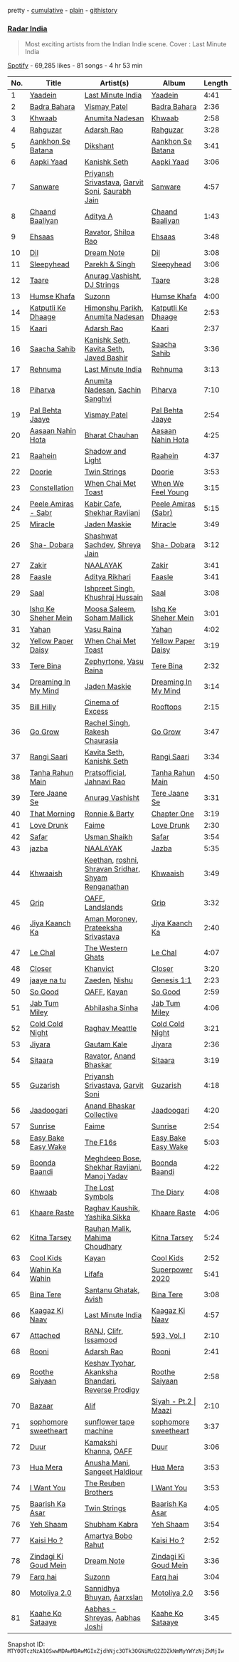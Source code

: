 pretty - [cumulative](/playlists/cumulative/37i9dQZF1DWTAtTdFMiJYK.md) - [plain](/playlists/plain/37i9dQZF1DWTAtTdFMiJYK) - [githistory](https://github.githistory.xyz/mackorone/spotify-playlist-archive/blob/main/playlists/plain/37i9dQZF1DWTAtTdFMiJYK)

### [Radar India](https://open.spotify.com/playlist/37i9dQZF1DWTAtTdFMiJYK)

> Most exciting artists from the Indian Indie scene\. Cover : Last Minute India

[Spotify](https://open.spotify.com/user/spotify) - 69,285 likes - 81 songs - 4 hr 53 min

| No. | Title | Artist(s) | Album | Length |
|---|---|---|---|---|
| 1 | [Yaadein](https://open.spotify.com/track/559lQBU46ePjxVXS9cNsmW) | [Last Minute India](https://open.spotify.com/artist/6yi4BexeHDzQeuiDzXqTcg) | [Yaadein](https://open.spotify.com/album/2G5NDAUQru6BAMBN8s1eGG) | 4:41 |
| 2 | [Badra Bahara](https://open.spotify.com/track/6i9997Q9R4M7RuqQEHq3ed) | [Vismay Patel](https://open.spotify.com/artist/43jHbOAD9UtOEO1la8CVHs) | [Badra Bahara](https://open.spotify.com/album/4rmIiT592uOXCMNR1nbhvl) | 2:36 |
| 3 | [Khwaab](https://open.spotify.com/track/0iEdt7cayQ2XbicDeWFztj) | [Anumita Nadesan](https://open.spotify.com/artist/1nmKYy6efdYl8sIcT0gCLJ) | [Khwaab](https://open.spotify.com/album/2kNkewZHbS6gbDlDoIqFy4) | 2:58 |
| 4 | [Rahguzar](https://open.spotify.com/track/29aAMNNgGe3g5G4CnwlHuL) | [Adarsh Rao](https://open.spotify.com/artist/6RaFiPHsbMRHJ4u4UWf6II) | [Rahguzar](https://open.spotify.com/album/6fsdSpZ9mIXtePUwsNE4v3) | 3:28 |
| 5 | [Aankhon Se Batana](https://open.spotify.com/track/49oltVbt6XTuhAptCpGW4j) | [Dikshant](https://open.spotify.com/artist/0kTAB5SUakX286t6K7J3QR) | [Aankhon Se Batana](https://open.spotify.com/album/19H1bwuvijYTRr5urWUFTI) | 3:41 |
| 6 | [Aapki Yaad](https://open.spotify.com/track/5Bi49mDJQ6IjDbxnlpxxrZ) | [Kanishk Seth](https://open.spotify.com/artist/4hGFNXuWut4b2sfJCJJNEo) | [Aapki Yaad](https://open.spotify.com/album/6ETtqi3HL36TiXpO0U2U4E) | 3:06 |
| 7 | [Sanware](https://open.spotify.com/track/4qBHgJWDMuWhgWwp2FFz7z) | [Priyansh Srivastava](https://open.spotify.com/artist/1mmWHJzVXCNSQBlbeAMKFU), [Garvit Soni](https://open.spotify.com/artist/4MCoxHC5rvQP0I7o63RXSH), [Saurabh Jain](https://open.spotify.com/artist/20YBMuBchncywfuOulfmtG) | [Sanware](https://open.spotify.com/album/1MjMz9NFcXGDktqiB5h4r5) | 4:57 |
| 8 | [Chaand Baaliyan](https://open.spotify.com/track/0snQrp1VaY5Pj1YIHRJpRJ) | [Aditya A](https://open.spotify.com/artist/4wwYGgSpeBtvk5WX6HBqzw) | [Chaand Baaliyan](https://open.spotify.com/album/6AJaDEafyyyWWXHZQtcFGe) | 1:43 |
| 9 | [Ehsaas](https://open.spotify.com/track/7jY3iEgqKEnVJLLYhkPex3) | [Ravator](https://open.spotify.com/artist/1cZXy31snJUWXKwhWRyDgs), [Shilpa Rao](https://open.spotify.com/artist/19LIHDDSHBD5NyYHI3gpzB) | [Ehsaas](https://open.spotify.com/album/00Png6WHwGSedQksDn24w4) | 3:48 |
| 10 | [Dil](https://open.spotify.com/track/0AcjYkz8h6XhmASAoaHgBY) | [Dream Note](https://open.spotify.com/artist/4o0mCeiUIVdknPUMhpO0bd) | [Dil](https://open.spotify.com/album/0cbPgz6gaYyUp2eCn8WpS4) | 3:08 |
| 11 | [Sleepyhead](https://open.spotify.com/track/5WppvSzsJBoQhT6V8HV9U8) | [Parekh & Singh](https://open.spotify.com/artist/5HyacDSdBkCTDOBoX49ayp) | [Sleepyhead](https://open.spotify.com/album/3fw8NcJqdA53NtZHGzU6cS) | 3:06 |
| 12 | [Taare](https://open.spotify.com/track/4jflaxgK10KuHI9hzxsT1C) | [Anurag Vashisht](https://open.spotify.com/artist/6o0MDEgo8moHPwQ1QXIs4c), [DJ Strings](https://open.spotify.com/artist/5dK1U4fQotxj5QCVyC7wJD) | [Taare](https://open.spotify.com/album/7n3mLvH0HLnuykbdAaR3ib) | 3:28 |
| 13 | [Humse Khafa](https://open.spotify.com/track/5JbvDBWAFvOnlr53Q9cD5P) | [Suzonn](https://open.spotify.com/artist/3xZ9z6k4Suc2O8cAiwMt7h) | [Humse Khafa](https://open.spotify.com/album/1MMpS9n2JdNIN1q4Fr3K1H) | 4:00 |
| 14 | [Katputli Ke Dhaage](https://open.spotify.com/track/520NVZmA0cXVRrUUg0hOsc) | [Himonshu Parikh](https://open.spotify.com/artist/0AHysaqWv1LHwqk5P5lTMX), [Anumita Nadesan](https://open.spotify.com/artist/1nmKYy6efdYl8sIcT0gCLJ) | [Katputli Ke Dhaage](https://open.spotify.com/album/6C4fAoH6g6MAfWjjaeUaWP) | 2:53 |
| 15 | [Kaari](https://open.spotify.com/track/6J5ymVSQlrmZ2Y48GYLaoK) | [Adarsh Rao](https://open.spotify.com/artist/6RaFiPHsbMRHJ4u4UWf6II) | [Kaari](https://open.spotify.com/album/2rxawqueJ4wDhh0WDNSO8j) | 2:37 |
| 16 | [Saacha Sahib](https://open.spotify.com/track/17aNTNL5QuHmomXRTeUpVN) | [Kanishk Seth](https://open.spotify.com/artist/4hGFNXuWut4b2sfJCJJNEo), [Kavita Seth](https://open.spotify.com/artist/3nQ125TJobosBH446Dsvvv), [Javed Bashir](https://open.spotify.com/artist/5diMmmNkRVfgUnXJrzXzjZ) | [Saacha Sahib](https://open.spotify.com/album/4OuOdarOPimks7xemmkcPI) | 3:36 |
| 17 | [Rehnuma](https://open.spotify.com/track/4l9YKebWc0WGhcNbtJFeRe) | [Last Minute India](https://open.spotify.com/artist/6yi4BexeHDzQeuiDzXqTcg) | [Rehnuma](https://open.spotify.com/album/5ZG20aDD6ZyqeFHyDzufeO) | 3:13 |
| 18 | [Piharva](https://open.spotify.com/track/4i4PJCJ0DYyUfXVHLS4fYU) | [Anumita Nadesan](https://open.spotify.com/artist/1nmKYy6efdYl8sIcT0gCLJ), [Sachin Sanghvi](https://open.spotify.com/artist/30wJusyU4fVHzMW3m8Zodc) | [Piharva](https://open.spotify.com/album/1RGxnno01axq8lp4TTdwhn) | 7:10 |
| 19 | [Pal Behta Jaaye](https://open.spotify.com/track/0fIbPMXnTdyuW2UirA9mWQ) | [Vismay Patel](https://open.spotify.com/artist/43jHbOAD9UtOEO1la8CVHs) | [Pal Behta Jaaye](https://open.spotify.com/album/0TGb91XBYJ9BZbFpgyNMjc) | 2:54 |
| 20 | [Aasaan Nahin Hota](https://open.spotify.com/track/6JSJnZpxa9Dw2vTovINcIA) | [Bharat Chauhan](https://open.spotify.com/artist/2sSTjTnRtGa3KrEjMoMaAe) | [Aasaan Nahin Hota](https://open.spotify.com/album/2cId8C1yfFRtJAshO6IqgS) | 4:25 |
| 21 | [Raahein](https://open.spotify.com/track/7CHGpAMZ4RuPXaZ0C811Ur) | [Shadow and Light](https://open.spotify.com/artist/6BG3rlgfBM8V8JStjm7IFa) | [Raahein](https://open.spotify.com/album/0C4I8cU0oiUgDjjtWzX9SX) | 4:37 |
| 22 | [Doorie](https://open.spotify.com/track/1Dc4zs4hnrqbz4pV44uT8g) | [Twin Strings](https://open.spotify.com/artist/0cPN6x5LmDIZjp6gFmAkqw) | [Doorie](https://open.spotify.com/album/0tExo9nxg65475C6EHR0Pd) | 3:53 |
| 23 | [Constellation](https://open.spotify.com/track/17PGQK2meDHoEqSHnWmPJ1) | [When Chai Met Toast](https://open.spotify.com/artist/04hYGGSjYtLekuuJXEGrIl) | [When We Feel Young](https://open.spotify.com/album/1AvbjQPZdXfaJ91hdcoOQo) | 3:15 |
| 24 | [Peele Amiras \- Sabr](https://open.spotify.com/track/52rLNET3fwRHTkcl5g2clr) | [Kabir Cafe](https://open.spotify.com/artist/2AWF4fUAstzXyJd01JTuS3), [Shekhar Ravjiani](https://open.spotify.com/artist/4xd7mLI7urqrxELaXhAvzw) | [Peele Amiras \(Sabr\)](https://open.spotify.com/album/4dsz62WiFXwyl2Hwa51tDg) | 5:15 |
| 25 | [Miracle](https://open.spotify.com/track/5daYg1jlX2JoOgDnlK4V0m) | [Jaden Maskie](https://open.spotify.com/artist/14GDCPY8cDyxLReAEXiNt0) | [Miracle](https://open.spotify.com/album/2OPof019rnmR6xThgEF71j) | 3:49 |
| 26 | [Sha\- Dobara](https://open.spotify.com/track/2ygS9eInDfG5prFbeeiEYC) | [Shashwat Sachdev](https://open.spotify.com/artist/465OXuCU8YZNmVG1leLwQ9), [Shreya Jain](https://open.spotify.com/artist/4kf4NJ3U6oSZ423DycBpMD) | [Sha\- Dobara](https://open.spotify.com/album/3swccYkoyOPBv0fPMbf6I1) | 3:12 |
| 27 | [Zakir](https://open.spotify.com/track/6RtnuC14DOUrvpRgS6WMQX) | [NAALAYAK](https://open.spotify.com/artist/6BWd8VpOoODhMOPks4sI6R) | [Zakir](https://open.spotify.com/album/2EsxYdY99R9jF31YveCUZN) | 3:41 |
| 28 | [Faasle](https://open.spotify.com/track/0s76ExpXyMGVBlKLUr683e) | [Aditya Rikhari](https://open.spotify.com/artist/3ozYqVCLohfpXIhalkhM8D) | [Faasle](https://open.spotify.com/album/2xfAmgKBQroCYbDnl18me3) | 3:41 |
| 29 | [Saal](https://open.spotify.com/track/2S3erlZaNr7EGakVORv619) | [Ishpreet Singh](https://open.spotify.com/artist/0uYkdsYTX52nJ3iiER4rg9), [Khushraj Hussain](https://open.spotify.com/artist/2F4iyLhAJANxKrKl3Iw9Dh) | [Saal](https://open.spotify.com/album/5WZa0b0DV0zS6K3sEWAuKP) | 3:08 |
| 30 | [Ishq Ke Sheher Mein](https://open.spotify.com/track/79IhwHGuF3XLbzZQuGPmWs) | [Moosa Saleem](https://open.spotify.com/artist/16m66acFCoUlPwjQf9D6fN), [Soham Mallick](https://open.spotify.com/artist/0xEem18avGCL5Bacbup8Ue) | [Ishq Ke Sheher Mein](https://open.spotify.com/album/14LTcY8KKrT8VZTC5KkUK0) | 3:01 |
| 31 | [Yahan](https://open.spotify.com/track/4yq61v0vaI2MpifznBCpBh) | [Vasu Raina](https://open.spotify.com/artist/5wwyvQQMsmzSUZo6FBoWJL) | [Yahan](https://open.spotify.com/album/4NVB7RqJMhWow5gY1oBCdd) | 4:02 |
| 32 | [Yellow Paper Daisy](https://open.spotify.com/track/5aQe0faFOjeskrHwpleXLJ) | [When Chai Met Toast](https://open.spotify.com/artist/04hYGGSjYtLekuuJXEGrIl) | [Yellow Paper Daisy](https://open.spotify.com/album/13ATYLc7i4HuNbQrAEawOH) | 3:19 |
| 33 | [Tere Bina](https://open.spotify.com/track/7im7el3l35lOejnrYCjKVO) | [Zephyrtone](https://open.spotify.com/artist/57GVEttnzshGnLYIJCFeKo), [Vasu Raina](https://open.spotify.com/artist/5wwyvQQMsmzSUZo6FBoWJL) | [Tere Bina](https://open.spotify.com/album/0ghHOc0zCmHZn93zGlhuNs) | 2:32 |
| 34 | [Dreaming In My Mind](https://open.spotify.com/track/5d0vzUSG3l87BRtGR726RN) | [Jaden Maskie](https://open.spotify.com/artist/14GDCPY8cDyxLReAEXiNt0) | [Dreaming In My Mind](https://open.spotify.com/album/1pCyN5L4pRaw7l0ouq9AFF) | 3:14 |
| 35 | [Bill Hilly](https://open.spotify.com/track/2zRbsZPA9Q0zQFcUPmYXyU) | [Cinema of Excess](https://open.spotify.com/artist/3xA6t8yRi2XxiycBjSB9Ai) | [Rooftops](https://open.spotify.com/album/3PN7n3nqjEgGzZDrKjDfXr) | 2:15 |
| 36 | [Go Grow](https://open.spotify.com/track/4XSTKp0ndMNj4RTvfOAlzW) | [Rachel Singh](https://open.spotify.com/artist/4yrsPV1KOPO7GTR1Dlds8V), [Rakesh Chaurasia](https://open.spotify.com/artist/10LLaI6A4jACT6M5ddEEFg) | [Go Grow](https://open.spotify.com/album/2m0HEB5QkPWqeaf4V133JM) | 3:47 |
| 37 | [Rangi Saari](https://open.spotify.com/track/3F2BSn4ayglzMwquBRHZq6) | [Kavita Seth](https://open.spotify.com/artist/3nQ125TJobosBH446Dsvvv), [Kanishk Seth](https://open.spotify.com/artist/4hGFNXuWut4b2sfJCJJNEo) | [Rangi Saari](https://open.spotify.com/album/47Pfns3lteJ9cVpmRhA7gK) | 3:34 |
| 38 | [Tanha Rahun Main](https://open.spotify.com/track/0nJptnLo28LIFeZzcUlYG7) | [Pratsofficial](https://open.spotify.com/artist/29ggvWc5EMcSk5RLQ5aXHr), [Jahnavi Rao](https://open.spotify.com/artist/2OjHId4Ml8WRQL40hRj1Z6) | [Tanha Rahun Main](https://open.spotify.com/album/1wdykphFC8ZpQMDx7znwdx) | 4:50 |
| 39 | [Tere Jaane Se](https://open.spotify.com/track/6smPjrA4Hf7J3kFe9afb1E) | [Anurag Vashisht](https://open.spotify.com/artist/6o0MDEgo8moHPwQ1QXIs4c) | [Tere Jaane Se](https://open.spotify.com/album/3XXavGVCTjh5OQo8sEP0Ri) | 3:31 |
| 40 | [That Morning](https://open.spotify.com/track/2ZNYeQ0yS3zjTOlvUrhdaW) | [Ronnie & Barty](https://open.spotify.com/artist/1VEKDeyV79I5cUU1KA2grq) | [Chapter One](https://open.spotify.com/album/7Ck1njcK2VB2BIsMHE5fzu) | 3:19 |
| 41 | [Love Drunk](https://open.spotify.com/track/7Lek6TgDH6aEi6jdDuEeaC) | [Faime](https://open.spotify.com/artist/6bNCZ9mUA7Qpg8Vu6WGox4) | [Love Drunk](https://open.spotify.com/album/4InhKcOEUc6o8aj9ty30lO) | 2:30 |
| 42 | [Safar](https://open.spotify.com/track/69o9DthSQrg5Dy50OJ3Ly0) | [Usman Shaikh](https://open.spotify.com/artist/2YyTy4oKKkjKlRg0MKQsOl) | [Safar](https://open.spotify.com/album/7sTEKrKGCXyMFcfvZj4gFC) | 3:54 |
| 43 | [jazba](https://open.spotify.com/track/6oFj20X1bo2PwVfedRZs6G) | [NAALAYAK](https://open.spotify.com/artist/6BWd8VpOoODhMOPks4sI6R) | [Jazba](https://open.spotify.com/album/60HHi0QYQpi4SOvHFAu0aU) | 5:35 |
| 44 | [Khwaaish](https://open.spotify.com/track/3fCRkNn2uWBzMuRwi841pP) | [Keethan](https://open.spotify.com/artist/6pPhJfUm9223ZTDFuz3ISJ), [roshni](https://open.spotify.com/artist/5jdpVcss5rApltpJ53fwyW), [Shravan Sridhar](https://open.spotify.com/artist/0TMLPi3f3qrkHV8y7Ccvec), [Shyam Renganathan](https://open.spotify.com/artist/6FhV9mVOAu3El9CJ5PJdf0) | [Khwaaish](https://open.spotify.com/album/0dftenaNNTJO61vGBrJdK7) | 3:49 |
| 45 | [Grip](https://open.spotify.com/track/6T6I79tFf1Zc9h5Piy0gV9) | [OAFF](https://open.spotify.com/artist/2k66ibJfgMigF5QWqUgLyR), [Landslands](https://open.spotify.com/artist/4I4rUfCqitzhA0WpTmwZvf) | [Grip](https://open.spotify.com/album/1tM6K9limY633ujoAagEuf) | 3:32 |
| 46 | [Jiya Kaanch Ka](https://open.spotify.com/track/2NgXNCccXyW9xIVfKVonl4) | [Aman Moroney](https://open.spotify.com/artist/2IEODkvsAXxCrYi308ictx), [Prateeksha Srivastava](https://open.spotify.com/artist/6Tt4bucXZfk6Vasj3fSaCT) | [Jiya Kaanch Ka](https://open.spotify.com/album/1uOokbJIY02uOXNmMReuVF) | 2:40 |
| 47 | [Le Chal](https://open.spotify.com/track/5fehqyMcmFL86IkoPtntbz) | [The Western Ghats](https://open.spotify.com/artist/3vX5K7r9Icdjsrlax4FzWv) | [Le Chal](https://open.spotify.com/album/13T9R562F4d4Xmd2SI9c7J) | 4:07 |
| 48 | [Closer](https://open.spotify.com/track/392cXa8zAoEa0KjUid1FQZ) | [Khanvict](https://open.spotify.com/artist/3XjXhRHZjamOXeraqTWff7) | [Closer](https://open.spotify.com/album/25MOAn9V64TwKpBoB4VIF3) | 3:20 |
| 49 | [jaaye na tu](https://open.spotify.com/track/6dCpB0vj7xrBMyOH0mDuNN) | [Zaeden](https://open.spotify.com/artist/5lMNphVhMLvhFmTWiKiLA2), [Nishu](https://open.spotify.com/artist/0BoaYtrYdoKJ4khvk3KRJJ) | [Genesis 1:1](https://open.spotify.com/album/2YhSRDucqtADBF45V9Ak9f) | 2:23 |
| 50 | [So Good](https://open.spotify.com/track/0CawrCDxkBgaR2ImcpQYMm) | [OAFF](https://open.spotify.com/artist/2k66ibJfgMigF5QWqUgLyR), [Kayan](https://open.spotify.com/artist/3lfolnS8yn0VWK2FKM0hWs) | [So Good](https://open.spotify.com/album/7zp2nLduPlDbfn9ejFTuZE) | 2:59 |
| 51 | [Jab Tum Miley](https://open.spotify.com/track/1JelKGBph8gon106Wqjwu2) | [Abhilasha Sinha](https://open.spotify.com/artist/3FJ13syehmla1ybPZYHYHW) | [Jab Tum Miley](https://open.spotify.com/album/5cp5qCU35snnBanBl5khvN) | 4:06 |
| 52 | [Cold Cold Night](https://open.spotify.com/track/7yHpjfYiFCKs0pFSUndEuI) | [Raghav Meattle](https://open.spotify.com/artist/7lTlD9L3QhfOH13Z0n1ibN) | [Cold Cold Night](https://open.spotify.com/album/1WuSRJC0L115CkTTMOCTuy) | 3:21 |
| 53 | [Jiyara](https://open.spotify.com/track/3wtUeVGw8hOlJCVRxtjtZY) | [Gautam Kale](https://open.spotify.com/artist/3u6Ygzg3VWXrHHIbgdp1CL) | [Jiyara](https://open.spotify.com/album/4jyfJKuTlSVfve70u1jUvv) | 2:36 |
| 54 | [Sitaara](https://open.spotify.com/track/1RRvJxYhx65qZJoJ4hKrIG) | [Ravator](https://open.spotify.com/artist/1cZXy31snJUWXKwhWRyDgs), [Anand Bhaskar](https://open.spotify.com/artist/4aykldlxvwj6cRQfhbfNMO) | [Sitaara](https://open.spotify.com/album/6mVxCSUapeMqnhvitV8eGR) | 3:19 |
| 55 | [Guzarish](https://open.spotify.com/track/524ovLWFCWeMbMlMQWp5Zf) | [Priyansh Srivastava](https://open.spotify.com/artist/1mmWHJzVXCNSQBlbeAMKFU), [Garvit Soni](https://open.spotify.com/artist/4MCoxHC5rvQP0I7o63RXSH) | [Guzarish](https://open.spotify.com/album/5KH94qpVVG6IEMrkJvJmSJ) | 4:18 |
| 56 | [Jaadoogari](https://open.spotify.com/track/0HDm8hVrpUDAXLmvortmoy) | [Anand Bhaskar Collective](https://open.spotify.com/artist/45m11y8OUyx5EgHiKvEC3c) | [Jaadoogari](https://open.spotify.com/album/7xH1diJuXLqpv10oc2skWV) | 4:20 |
| 57 | [Sunrise](https://open.spotify.com/track/3zMiWxjsnyByaxmPm7Irlf) | [Faime](https://open.spotify.com/artist/6bNCZ9mUA7Qpg8Vu6WGox4) | [Sunrise](https://open.spotify.com/album/3zfkbTXoeZiKLPfkXNYRmn) | 2:54 |
| 58 | [Easy Bake Easy Wake](https://open.spotify.com/track/37jlSwK5rjIOTvkzAeV21B) | [The F16s](https://open.spotify.com/artist/5PVlXEAvlt6SfYpWBYTM4C) | [Easy Bake Easy Wake](https://open.spotify.com/album/7oPrvDPosF3XdPCnhTIM0I) | 5:03 |
| 59 | [Boonda Baandi](https://open.spotify.com/track/1CwU0cJqshRIJ14YFAFytm) | [Meghdeep Bose](https://open.spotify.com/artist/1e3Yx1PLC5EP8lz0OFOHda), [Shekhar Ravjiani](https://open.spotify.com/artist/4xd7mLI7urqrxELaXhAvzw), [Manoj Yadav](https://open.spotify.com/artist/0qSfAhYhb7KWEuiLuooBaE) | [Boonda Baandi](https://open.spotify.com/album/7Kxpe3psy5jJQZwBL0JA3S) | 4:22 |
| 60 | [Khwaab](https://open.spotify.com/track/7xOogdepAEsl16t7TFSJwA) | [The Lost Symbols](https://open.spotify.com/artist/5ABVMc7CPQJ9RZHoBFuXpa) | [The Diary](https://open.spotify.com/album/7DdCtXE6CQGdDXXbBXoin1) | 4:08 |
| 61 | [Khaare Raste](https://open.spotify.com/track/54jXWKDWh2IAFnuYcYEwb3) | [Raghav Kaushik](https://open.spotify.com/artist/2NSBUoP14iO3vxm14Slc5H), [Yashika Sikka](https://open.spotify.com/artist/0lve5IC1Fy0kxyzy8deBih) | [Khaare Raste](https://open.spotify.com/album/0UbMs14msg4N7BBzwWh1il) | 4:06 |
| 62 | [Kitna Tarsey](https://open.spotify.com/track/1qPEaFTUb64NGcxM9QEK00) | [Rauhan Malik](https://open.spotify.com/artist/22UtphG4LcwxlhhV0aP4js), [Mahima Choudhary](https://open.spotify.com/artist/7y8aaSoQcEohBfCNpuGX6V) | [Kitna Tarsey](https://open.spotify.com/album/7m9PxUfmGeYbSXRYm0iizd) | 5:24 |
| 63 | [Cool Kids](https://open.spotify.com/track/4EARhoKrvwopHfqiEd4xSo) | [Kayan](https://open.spotify.com/artist/3lfolnS8yn0VWK2FKM0hWs) | [Cool Kids](https://open.spotify.com/album/2nFDQjOYZqRB7THcM5eEqs) | 2:52 |
| 64 | [Wahin Ka Wahin](https://open.spotify.com/track/3DC2ncI10e2EvocIBzIQT7) | [Lifafa](https://open.spotify.com/artist/6i50rQJbETLRREwFn3plcw) | [Superpower 2020](https://open.spotify.com/album/2ey1GnFSMrqu2QWbyjt4WE) | 5:41 |
| 65 | [Bina Tere](https://open.spotify.com/track/4vbHPgMizyrdNMYbCnxseY) | [Santanu Ghatak](https://open.spotify.com/artist/0jlIoFaWiB1oBsWQ5ynbOF), [Avish](https://open.spotify.com/artist/6Xmihw4G1rNjdUI3eH1QBv) | [Bina Tere](https://open.spotify.com/album/7BOELerzdNBiNf9igd9V6s) | 3:08 |
| 66 | [Kaagaz Ki Naav](https://open.spotify.com/track/0VsdGpccIWa7h8sYZmaO0G) | [Last Minute India](https://open.spotify.com/artist/6yi4BexeHDzQeuiDzXqTcg) | [Kaagaz Ki Naav](https://open.spotify.com/album/6T7enWmASSVnmlkK7UurGu) | 4:57 |
| 67 | [Attached](https://open.spotify.com/track/4LXP4tw0mucgLy8zeNj7lL) | [RANJ](https://open.spotify.com/artist/1vR6C8xoVTgy9yVRsCsr7H), [Clifr](https://open.spotify.com/artist/1o9ja4Dha8IqKI3e5DpH14), [Issamood](https://open.spotify.com/artist/4CM8qfix2AYlwVU0iUIxAW) | [593, Vol\. I](https://open.spotify.com/album/1UtL4DXUWM7Qs6TeL42I5I) | 2:10 |
| 68 | [Rooni](https://open.spotify.com/track/0QpBibmVhtKB935pjfkYNI) | [Adarsh Rao](https://open.spotify.com/artist/6RaFiPHsbMRHJ4u4UWf6II) | [Rooni](https://open.spotify.com/album/31fg61G7seuzDT0wB6Zr4e) | 2:41 |
| 69 | [Roothe Saiyaan](https://open.spotify.com/track/6Y22M2lBDpfk1GEGYrsVrn) | [Keshav Tyohar](https://open.spotify.com/artist/4K2l6pikW66DDwViUWSUpS), [Akanksha Bhandari](https://open.spotify.com/artist/2U5K35Kwj0LqkfG3ENnnSL), [Reverse Prodigy](https://open.spotify.com/artist/6zXaDDbpZlywcU9kb61gHI) | [Roothe Saiyaan](https://open.spotify.com/album/4BfsyCJjVYQc8G3ZKDW5KN) | 2:58 |
| 70 | [Bazaar](https://open.spotify.com/track/5oNFYKJEIhdUUg9CEsyEQS) | [Alif](https://open.spotify.com/artist/66PL9mtBViWeqR2wUrS0Bk) | [Siyah \- Pt.2 \| Maazi](https://open.spotify.com/album/5xJ0TthXT6WOZtkXtPltTK) | 2:10 |
| 71 | [sophomore sweetheart](https://open.spotify.com/track/3PaBfBBp3jJw6sxMp0E669) | [sunflower tape machine](https://open.spotify.com/artist/5Bk7ZZFYTY2ILPZljqdfrf) | [sophomore sweetheart](https://open.spotify.com/album/7BF29uGUwtFWrJNV71JkXv) | 3:37 |
| 72 | [Duur](https://open.spotify.com/track/12GcQC9YI2VWwPGxnmrSlJ) | [Kamakshi Khanna](https://open.spotify.com/artist/1HMOlfBc4CK1WXcIeNnLPq), [OAFF](https://open.spotify.com/artist/2k66ibJfgMigF5QWqUgLyR) | [Duur](https://open.spotify.com/album/1osbbEkkZTnW5cUA44YoVz) | 3:06 |
| 73 | [Hua Mera](https://open.spotify.com/track/52rCzPVc4qHUqAN7nfJOB5) | [Anusha Mani](https://open.spotify.com/artist/03yzClwzHK7M7wiQMQixry), [Sangeet Haldipur](https://open.spotify.com/artist/79jChyQpm3UY9JD5btkNcK) | [Hua Mera](https://open.spotify.com/album/3nGM067kh5hi5AYzJWgloe) | 3:53 |
| 74 | [I Want You](https://open.spotify.com/track/3CdCfx4SMgshMvajt6uZEZ) | [The Reuben Brothers](https://open.spotify.com/artist/3zVQjo9NFJRfE1WVdT5FAs) | [I Want You](https://open.spotify.com/album/5UOqVga1x6xrc7ya81yj20) | 3:53 |
| 75 | [Baarish Ka Asar](https://open.spotify.com/track/6J4oLY2GEwOsUgEd50IpKy) | [Twin Strings](https://open.spotify.com/artist/0cPN6x5LmDIZjp6gFmAkqw) | [Baarish Ka Asar](https://open.spotify.com/album/6ZqPFOO9erbfD7BHpNn2Jj) | 4:05 |
| 76 | [Yeh Shaam](https://open.spotify.com/track/44e6LWMz011gq6QU45nw2P) | [Shubham Kabra](https://open.spotify.com/artist/2gxw2IBkHbDFpzqLqx3AQy) | [Yeh Shaam](https://open.spotify.com/album/1OsdoncZf5VeLCSw1tOF7w) | 3:54 |
| 77 | [Kaisi Ho ?](https://open.spotify.com/track/2Bk6sJI1RkMrAQyUCtr1qx) | [Amartya Bobo Rahut](https://open.spotify.com/artist/4dTwJ84ivqIRkRI5qKB9vB) | [Kaisi Ho ?](https://open.spotify.com/album/2g3kns9XJzDoeZAPIw6a1k) | 2:52 |
| 78 | [Zindagi Ki Goud Mein](https://open.spotify.com/track/0wA7aUIOOynbdIyF6AIejn) | [Dream Note](https://open.spotify.com/artist/4o0mCeiUIVdknPUMhpO0bd) | [Zindagi Ki Goud Mein](https://open.spotify.com/album/6ZdIpnlVpCcv7ZOS5jC2Ci) | 3:36 |
| 79 | [Farq hai](https://open.spotify.com/track/6MZyrnqwsLnrWY5Gk0AyXg) | [Suzonn](https://open.spotify.com/artist/3xZ9z6k4Suc2O8cAiwMt7h) | [Farq hai](https://open.spotify.com/album/55ZzRnrvRvc54SfrETBFcp) | 3:04 |
| 80 | [Motoliya 2.0](https://open.spotify.com/track/3x3iya64y8XmsVxOYFUkXC) | [Sannidhya Bhuyan](https://open.spotify.com/artist/3up6Gqw9IAsQ9KqLzVkyTN), [Aarxslan](https://open.spotify.com/artist/67137rl2C1Z9kPUiLGqNXr) | [Motoliya 2.0](https://open.spotify.com/album/4aJmymmOUvOo1gZGz3TVvY) | 3:56 |
| 81 | [Kaahe Ko Sataaye](https://open.spotify.com/track/5VvJxA5YDS3J88R6snUOX1) | [Aabhas \- Shreyas](https://open.spotify.com/artist/0igGknafipnY3uY0KKaBn4), [Aabhas Joshi](https://open.spotify.com/artist/59MBrXiDnBe2UHqpqUzuaI) | [Kaahe Ko Sataaye](https://open.spotify.com/album/2orsvLr1bGcUenmFBuaXM1) | 3:45 |

Snapshot ID: `MTY0OTczNzA1OSwwMDAwMDAwMGIxZjdhNjc3OTk3OGNiMzQ2ZDZkNmMyYWYzNjZkMjIw`
